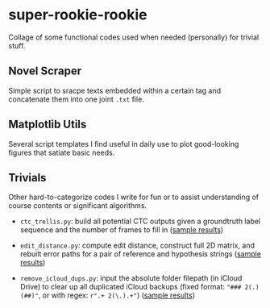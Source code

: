# super-rookie-rookie

Collage of some functional codes used when needed (personally) for trivial stuff.

## Novel Scraper

Simple script to sracpe texts embedded within a certain tag and concatenate them into one joint `.txt` file.

## Matplotlib Utils

Several script templates I find useful in daily use to plot good-looking figures that satiate basic needs.

## Trivials

Other hard-to-categorize codes I write for fun or to assist understanding of course contents or significant algorithms.

- `ctc_trellis.py`: build all potential CTC outputs given a groundtruth label sequence and the number of frames to fill in ([sample results](trivials/sample-output-ctc-trellis.txt))

- `edit_distance.py`: compute edit distance, construct full 2D matrix, and rebuilt error paths for a pair of reference and hypothesis strings ([sample results](trivials/sample-output-edit-distance.txt))

- `remove_icloud_dups.py`: input the absolute folder filepath (in iCloud Drive) to clear up all duplicated iCloud backups (fixed format: `"### 2(.)(##)"`, or with regex: `r".+ 2(\.).+"`) ([sample results](trivials/sample-output-remove-icloud-dups.txt))
  